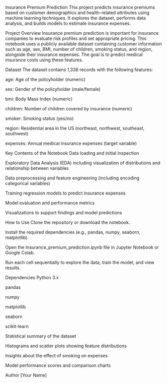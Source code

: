 Insurance Premium Prediction
This project predicts insurance premiums based on customer demographics and health-related attributes using machine learning techniques. It explores the dataset, performs data analysis, and builds models to estimate insurance expenses.

Project Overview
Insurance premium prediction is important for insurance companies to evaluate risk profiles and set appropriate pricing. This notebook uses a publicly available dataset containing customer information such as age, sex, BMI, number of children, smoking status, and region, alongside their insurance expenses. The goal is to predict medical insurance costs using these features.

Dataset
The dataset contains 1,338 records with the following features:

age: Age of the policyholder (numeric)

sex: Gender of the policyholder (male/female)

bmi: Body Mass Index (numeric)

children: Number of children covered by insurance (numeric)

smoker: Smoking status (yes/no)

region: Residential area in the US (northeast, northwest, southeast, southwest)

expenses: Annual medical insurance expenses (target variable)

Key Contents of the Notebook
Data loading and initial inspection

Exploratory Data Analysis (EDA) including visualization of distributions and relationship between variables

Data preprocessing and feature engineering (including encoding categorical variables)

Training regression models to predict insurance expenses

Model evaluation and performance metrics

Visualizations to support findings and model predictions

How to Use
Clone the repository or download the notebook.

Install the required dependencies (e.g., pandas, numpy, seaborn, matplotlib).

Open the Insurance_premium_prediction.ipynb file in Jupyter Notebook or Google Colab.

Run each cell sequentially to explore the data, train the model, and view results.

Dependencies
Python 3.x

pandas

numpy

matplotlib

seaborn

scikit-learn 


Statistical summary of the dataset

Histograms and scatter plots showing feature distributions

Insights about the effect of smoking on expenses

Model performance scores and comparison charts

Author
[Your Name]
